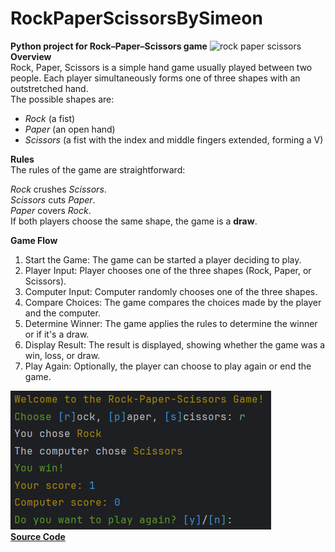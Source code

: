 # **RockPaperScissorsBySimeon**
**Python project for Rock–Paper–Scissors game**
![rock paper scissors](https://images.squarespace-cdn.com/content/v1/618037d25050485b61e7f62d/271f0feb-c872-4eb6-b918-3e9c8e38443c/Rock+Paper+Scissors+Logo.png?format=1500w)  
**Overview**  
Rock, Paper, Scissors is a simple hand game usually played between two people. Each player simultaneously forms one of three shapes with an outstretched hand.  
The possible shapes are:  
- _Rock_ (a fist)  
- _Paper_ (an open hand)  
- _Scissors_ (a fist with the index and middle fingers extended, forming a V)

**Rules**  
The rules of the game are straightforward:

_Rock_ crushes _Scissors_.  
_Scissors_ cuts _Paper_.  
_Paper_ covers _Rock_.  
If both players choose the same shape, the game is a **draw**.

**Game Flow**  
1. Start the Game: The game can be started a player deciding to play.  
2. Player Input: Player chooses one of the three shapes (Rock, Paper, or Scissors).
3. Computer Input: Computer randomly chooses one of the three shapes.
4. Compare Choices: The game compares the choices made by the player and the computer.
5. Determine Winner: The game applies the rules to determine the winner or if it's a draw.
6. Display Result: The result is displayed, showing whether the game was a win, loss, or draw.
7. Play Again: Optionally, the player can choose to play again or end the game.

![img.png](img.png)  
[**Source Code**](rock_paper_scissors.py)